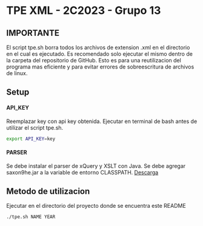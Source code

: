 # TPE XML - 2C2023 - Grupo 13

## IMPORTANTE
El script tpe.sh borra todos los archivos de extension .xml en el directorio en el cual es ejecutado. Es recomendado solo ejecutar el mismo dentro de la carpeta del repositorio de GitHub. Esto es para una reutilizacion del programa mas eficiente y para evitar errores de sobreescritura de archivos de linux.

## Setup

#### API_KEY
Reemplazar key con api key obtenida. Ejecutar en terminal de bash antes de utilizar el script tpe.sh.
```bash
export API_KEY=key
```

#### PARSER
Se debe instalar el parser de xQuery y XSLT con Java. Se debe agregar saxon9he.jar a la variable de entorno 
CLASSPATH. [Descarga](https://sourceforge.net/projects/saxon/files/Saxon-HE/9.5/SaxonHE9-5-1-8J.zip/download)

## Metodo de utilizacion
Ejecutar en el directorio del proyecto donde se encuentra este README
```bash
./tpe.sh NAME YEAR
```